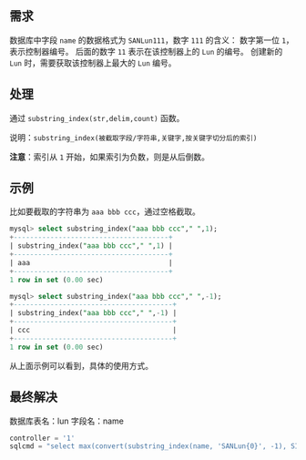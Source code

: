 ## 需求
数据库中字段 ```name``` 的数据格式为 ```SANLun111```，数字 ```111``` 的含义：
数字第一位 ```1```，表示控制器编号。
后面的数字 ```11``` 表示在该控制器上的 ```Lun``` 的编号。
创建新的 ```Lun``` 时，需要获取该控制器上最大的 ```Lun``` 编号。

## 处理
通过 ```substring_index(str,delim,count)``` 函数。

说明：```substring_index(被截取字段/字符串,关键字,按关键字切分后的索引)```

**注意**：索引从 ```1``` 开始，如果索引为负数，则是从后倒数。

## 示例
比如要截取的字符串为 ```aaa bbb ccc```，通过空格截取。
```sql
mysql> select substring_index("aaa bbb ccc"," ",1);
+--------------------------------------+
| substring_index("aaa bbb ccc"," ",1) |
+--------------------------------------+
| aaa                                  |
+--------------------------------------+
1 row in set (0.00 sec)

mysql> select substring_index("aaa bbb ccc"," ",-1);
+---------------------------------------+
| substring_index("aaa bbb ccc"," ",-1) |
+---------------------------------------+
| ccc                                   |
+---------------------------------------+
1 row in set (0.00 sec)
```
从上面示例可以看到，具体的使用方式。

## 最终解决
数据库表名：lun
字段名：name
```python
controller = '1'
sqlcmd = "select max(convert(substring_index(name, 'SANLun{0}', -1), SIGNED)) as name from lun where name like 'SANLun{0}%'".format(controller)
```
